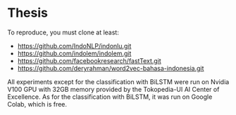 # Thesis

To reproduce, you must clone at least:
- https://github.com/IndoNLP/indonlu.git
- https://github.com/indolem/indolem.git
- https://github.com/facebookresearch/fastText.git
- https://github.com/deryrahman/word2vec-bahasa-indonesia.git


All experiments except for the classification with BiLSTM were run on Nvidia V100 GPU with 32GB memory provided by the Tokopedia-UI AI Center of Excellence. As for the classification with BiLSTM, it was run on Google Colab, which is free.

